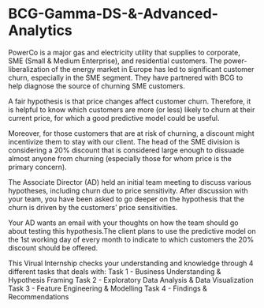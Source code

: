 # BCG-Gamma-DS-&-Advanced-Analytics

PowerCo is a major gas and electricity utility that supplies to corporate, SME (Small & Medium Enterprise), and residential customers. The power-liberalization of the energy market in Europe has led to significant customer churn, especially in the SME segment. They have partnered with BCG to help diagnose the source of churning SME customers.

A fair hypothesis is that price changes affect customer churn. Therefore, it is helpful to know which customers are more (or less) likely to churn at their current price, for which a good predictive model could be useful.

Moreover, for those customers that are at risk of churning, a discount might incentivize them to stay with our client. The head of the SME division is considering a 20% discount that is considered large enough to dissuade almost anyone from churning (especially those for whom price is the primary concern).

The Associate Director (AD) held an initial team meeting to discuss various hypotheses, including churn due to price sensitivity. After discussion with your team, you have been asked to go deeper on the hypothesis that the churn is driven by the customers’ price sensitivities. 

Your AD wants an email with your thoughts on how the team should go about testing this hypothesis.The client plans to use the predictive model on the 1st working day of every month to indicate to which customers the 20% discount should be offered.


This Virual Internship checks your understanding and knowledge through 4 different tasks that deals with:
Task 1 - Business Understanding & Hypothesis Framing
Task 2 - Exploratory Data Analysis & Data Visualization
Task 3 - Feature Engineering & Modelling
Task 4 - Findings & Recommendations






